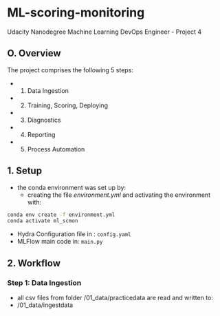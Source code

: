 # ML-scoring-monitoring
Udacity Nanodegree Machine Learning DevOps Engineer - Project 4


## O. Overview
The project comprises the following 5 steps:
- 1. Data Ingestion
- 2. Training, Scoring, Deploying
- 3. Diagnostics
- 4. Reporting
- 5. Process Automation

## 1. Setup

- the conda environment was set up by:
    - creating the file _environment.yml_ and activating the environment with:
```Bash		
conda env create -f environment.yml	
conda activate ml_scmon
```


- Hydra Configuration file in :
```config.yaml```
- MLFlow main code in:
```main.py```


## 2. Workflow
### Step 1: Data Ingestion
- all csv files from folder /01_data/practicedata are read and written to:
- /01_data/ingestdata